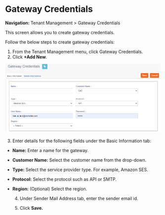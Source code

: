 # Gateway Credentials

**Navigation:** Tenant Management &gt; Gateway Credentials

This screen allows you to create gateway credentials.

Follow the below steps to create gateway credentials:

1. From the Tenant Management menu, click Gateway Credentials.
2. Click **+Add New**.

![](../.gitbook/assets/31.png)

  3. Enter details for the following fields under the Basic Information tab:

* **Name:** Enter a name for the gateway.
* **Customer Name:** Select the customer name from the drop-down.
* **Type:** Select the service provider type. For example, Amazon SES.
* **Protocol:** Select the protocol such as API or SMTP.
* **Region:** \(Optional\) Select the region.

  4. Under Sender Mail Address tab, enter the sender email id.

  5. Click **Save.**

